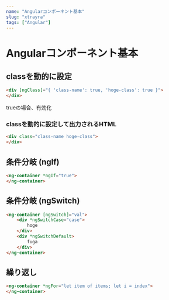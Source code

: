 ```yaml
---
name: "Angularコンポーネント基本"
slug: "xtrayra"
tags: ["Angular"]
---
```


# Angularコンポーネント基本

## classを動的に設定

```html
<div [ngClass]="{ 'class-name': true, 'hoge-class': true }">
</div>
```

trueの場合、有効化

### classを動的に設定して出力されるHTML

```html
<div class="class-name hoge-class">
</div>
```

## 条件分岐 (ngIf)

```html
<ng-container *ngIf="true">
</ng-container>
```


## 条件分岐 (ngSwitch)

```html
<ng-container [ngSwitch]="val">
    <div *ngSwitchCase="case">
        hoge
    </div>
    <div *ngSwitchDefault>
        fuga
    </div>
</ng-container>
```


## 繰り返し

```html
<ng-container *ngFor="let item of items; let i = index">
</ng-container>
```
